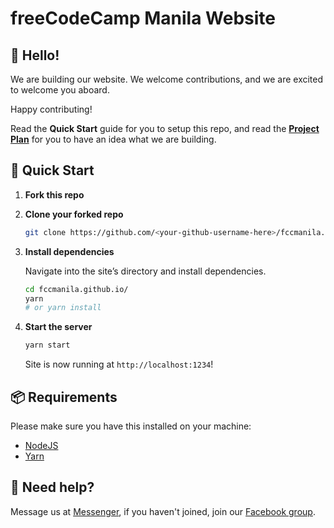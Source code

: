 # freeCodeCamp Manila Website

## 👋 Hello!

We are building our website. We welcome contributions, and we are excited to welcome you aboard.

Happy contributing!

Read the **Quick Start** guide for you to setup this repo, and read the **[Project Plan](PROJECT_PLAN.md)** for you to have an idea what we are building.

## 🚀 Quick Start

1. **Fork this repo**

1. **Clone your forked repo**

   ```sh
   git clone https://github.com/<your-github-username-here>/fccmanila.github.io
   ```

1. **Install dependencies**

   Navigate into the site’s directory and install dependencies.

   ```sh
   cd fccmanila.github.io/
   yarn
   # or yarn install
   ```

1. **Start the server**

   ```sh
   yarn start
   ```

   Site is now running at `http://localhost:1234`!

## 📦 Requirements

Please make sure you have this installed on your machine:

- [NodeJS](https://nodejs.org/en/)
- [Yarn](https://yarnpkg.com/lang/en/)

## 🙋 Need help?

Message us at [Messenger](https://m.me/freeCodeCamp.Manila), if you haven't joined, join our [Facebook group](https://web.facebook.com/groups/free.code.camp.manila/).

